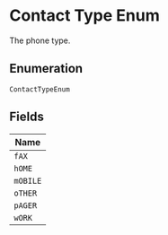 
# Contact Type Enum

The phone type.

## Enumeration

`ContactTypeEnum`

## Fields

| Name |
|  --- |
| `fAX` |
| `hOME` |
| `mOBILE` |
| `oTHER` |
| `pAGER` |
| `wORK` |

